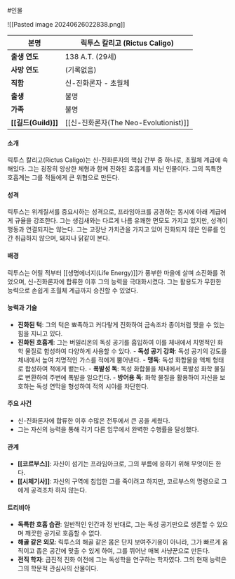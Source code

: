 #인물 

![[Pasted image 20240626022838.png]]

| 본명         | 릭투스 칼리고 (Rictus Caligo)           |
| ---------- | --------------------------------- |
| **출생 연도**  | 138 A.T. (29세)                    |
| **사망 연도**  | (기록없음)                            |
| **직함**     | 신-진화론자 - 초월체                      |
| **출생**     | 불명                                |
| **가족**     | 불명                                |
| **[[길드(Guild)]]** | [[신-진화론자(The Neo-Evolutionist)]] |

#### 소개
릭투스 칼리고(Rictus Caligo)는 신-진화론자의 핵심 간부 중 하나로, 초월체 계급에 속해있다. 그는 굉장히 앙상한 체형과 함께 진화된 호흡계를 지닌 인물이다. 그의 독특한 호흡계는 그를 적들에게 큰 위협으로 만든다.
#### 성격
릭투스는 위계질서를 중요시하는 성격으로, 프라임아크를 공경하는 동시에 아래 계급에게 규율을 강조한다. 그는 생김새와는 다르게 나름 유쾌한 면모도 가지고 있지만, 성격이 행동과 연결되지는 않는다. 그는 고장난 가치관을 가지고 있어 진화되지 않은 인류를 인간 취급하지 않으며, 돼지나 닭같이 본다. 
#### 배경
릭투스는 어릴 적부터 [[생명에너지(Life Energy)]]가 풍부한 마을에 살며 소진화를 겪었으며, 신-진화론자에 합류한 이후 그의 능력을 극대화시켰다. 그는 활용도가 무한한 능력으로 손쉽게 초월체 계급까지 승진할 수 있었다.
#### 능력과 기술
- **진화된 턱**: 그의 턱은 뾰족하고 커다랗게 진화하여 금속조차 종이처럼 찢을 수 있는 힘을 지니고 있다.
- **진화된 호흡계**: 그는 버밀리온의 독성 공기를 흡입하여 이를 체내에서 치명적인 화학 물질로 합성하여 다양하게 사용할 수 있다.
	  - **독성 공기 강화**: 독성 공기의 강도를 체내에서 높여 치명적인 가스를 적에게 뿜어낸다.
	  - **맹독**: 독성 화합물을 액체 형태로 합성하여 적에게 뱉는다.
	  - **폭발성 독**: 독성 화합물을 체내에서 폭발성 화학 물질로 변환하여 주변에 폭발을 일으킨다.
	  - **방어용 독**: 화학 물질을 활용하여 자신을 보호하는 독성 연막을 형성하여 적의 시야를 차단한다.
#### 주요 사건
- 신-진화론자에 합류한 이후 수많은 전투에서 큰 공을 세웠다.
- 그는 자신의 능력을 통해 각기 다른 임무에서 완벽한 수행률을 달성했다.
#### 관계
- **[[코르부스]]**: 자신이 섬기는 프라임아크로, 그의 부름에 응하기 위해 무엇이든 한다.
- **[[시체기사]]**: 자신의 구역에 침입한 그를 죽이려고 하지만, 코르부스의 명령으로 그에게 공격조차 하지 않는다.
#### 트리비아
-  **독특한 호흡 습관**: 일반적인 인간과 정 반대로, 그는 독성 공기만으로 생존할 수 있으며 깨끗한 공기로 호흡할 수 없다.
- **해골 같은 외모**: 릭투스의 해골 같은 몸은 단지 보여주기용이 아니라, 그가 빠르게 움직이고 좁은 공간에 맞출 수 있게 하여, 그를 뛰어난 매복 사냥꾼으로 만든다.
- **전직 학자**: 급진적 진화 이전에 그는 독성학을 연구하는 학자였다. 그의 현재 능력은 그의 학문적 관심사의 산물이다.